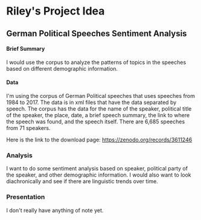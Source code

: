 # Riley's Project Idea
## German Political Speeches Sentiment Analysis

#### Brief Summary
I would use the corpus to analyze the patterns of topics in the speeches based on different demographic information.
 
#### Data 
I'm using the corpus of German Political speeches that uses speeches from 1984 to 2017. The data is in xml files that have the data separated by speech. The corpus has the data for the name of the speaker, political title of the speaker, the place, date, a brief speech summary, the link to where the speech was found, and the speech itself. There are 6,685 speeches from 71 speakers.

Here is the link to the download page: https://zenodo.org/records/3611246 

### Analysis
I want to do some sentiment analysis based on speaker, political party of the speaker, and other demographic information. I would also want to look diachronically and see if there are linguistic trends over time. 

### Presentation 
I don't really have anything of note yet.